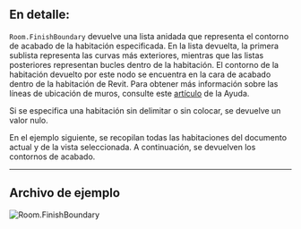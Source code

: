 ## En detalle:
`Room.FinishBoundary` devuelve una lista anidada que representa el contorno de acabado de la habitación especificada. En la lista devuelta, la primera sublista representa las curvas más exteriores, mientras que las listas posteriores representan bucles dentro de la habitación. El contorno de la habitación devuelto por este nodo se encuentra en la cara de acabado dentro de la habitación de Revit. Para obtener más información sobre las líneas de ubicación de muros, consulte este [artículo](https://help.autodesk.com/view/RVT/2024/ESP/?guid=GUID-0BB62832-36DD-4E06-A9D4-EE98CE0FCF89) de la Ayuda.

Si se especifica una habitación sin delimitar o sin colocar, se devuelve un valor nulo.

En el ejemplo siguiente, se recopilan todas las habitaciones del documento actual y de la vista seleccionada. A continuación, se devuelven los contornos de acabado.
___
## Archivo de ejemplo

![Room.FinishBoundary](./Revit.Elements.Room.FinishBoundary_img.jpg)
